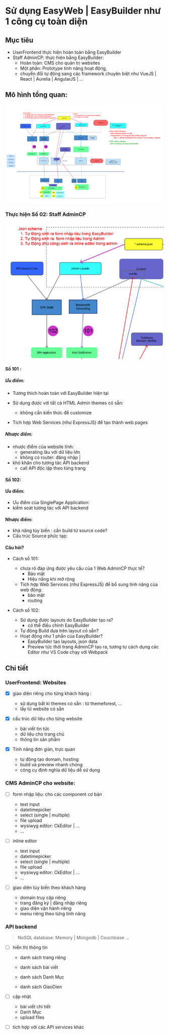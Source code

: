 # Sử dụng EasyWeb | EasyBuilder như 1 công cụ toàn diện

## Mục tiêu

- UserFrontend thực hiện hoàn toàn bằng EasyBuilder
- Staff AdminCP: thực hiện bằng EasyBuilder:
    - Hoàn toàn: CMS cho quản trị websites
    - Một phần: Prototype tính năng hoạt động, 
    - chuyển đổi tự động sang các framework chuyên biệt như VueJS | React | Aurelia | AngularJS | ...

## Mô hình tổng quan:
![EW-Generator](EW-AdminCPGenerator.png)

### Thực hiện Số 02: Staff AdminCP
![101-102](EW-AdminCPGenerator-101-102.png)

#### Số 101 :
##### Ưu điểm:
- Tương thích hoàn toàn với EasyBuilder hiện tại
- Sử dụng được với tất cả HTML Admin themes có sẵn:
    - không cần kiến thức để customize

- Tích hợp Web Services (như ExpressJS) để tạo thành web pages
##### Nhược điểm:
- nhược điểm của website tĩnh: 
    - generating lâu với dữ liệu lớn
    - không có router: đăng nhập | 
- khó khăn cho tương tác API backend
    - call API độc lập theo từng trang 

#### Số 102: 

#### Ưu điểm:
- Ưu điểm của SinglePage Application:
- kiểm soát tương tác với API backend    

#### Nhược điểm:
- khả năng tùy biến : cần build từ source code?
- Cấu trúc Source phức tạp: 

#### Câu hỏi?
- Cách số 101: 
    - chưa rõ đáp ứng được yêu cầu của 1 Web AdminCP thực tế? 
        - Bảo mật
        - Hiệu năng khi mở rộng
    - Tích hợp Web Services (như ExpressJS) để bổ sung tính năng của web động:
        - bảo mật
        - routing

- Cách số 102: 
    - Sử dụng được layouts do EasyBuilder tạo ra?
        - có thể điều chỉnh EasyBuilder
    - Tự động Build dựa trên layout có sẵn?
    - Hoạt động như 1 phần của EasyBuilder?
        - EasyBuilder tạo layouts, json data
        - Preview tức thời trang AdminCP tạo ra, tương tự cách dụng các Editor như VS Code chạy với Webpack


## Chi tiết
### UserFrontend: Websites
- [x] giao diện riêng cho từng khách hàng :
    - sử dụng bất kì themes có sẵn : từ themeforest, ...
    - lấy từ website có sẵn

- [x] cấu trúc dữ liệu cho từng website
    - bài viết tin tức
    - dữ liệu cho trang chủ 
    - thông tin sản phẩm 

- [x] Tính năng đơn giản, trực quan
    - tự động tạo domain, hosting
    - build và preview nhanh chóng
    - công cụ định nghĩa dữ liệu dễ sử dụng

### CMS AdminCP cho website: 
-  [ ] form nhập liệu: cho các component cơ bản
    - text input
    - datetimepicker
    - select (single | multiple)
    - file upload
    - wysiwyg editor: CkEditor | ...
    - ...

- [ ] inline editor
    - text input
    - datetimepicker
    - select (single | multiple)
    - file upload
    - wysiwyg editor: CkEditor | ...
    - ...

- [ ] giao diện tùy biến theo khách hàng
    - domain truy cập riêng
    - trang đăng ký | đăng nhập riêng
    - giao diện vận hành riêng 
    - menu riêng theo từng tính năng 


### API backend
> NoSQL database: Memory | Mongodb | Couchbase ...

- [ ] hiển thị thông tin
    - danh sách trang riêng

    - danh sách bài viết
    - danh sách Danh Mục 
    - danh sách GiaoDien

- [ ] cập nhật     
    - bài viết chi tiết
    - Danh Mục
    - upload files 

- [ ] tích hợp với các API services khác 